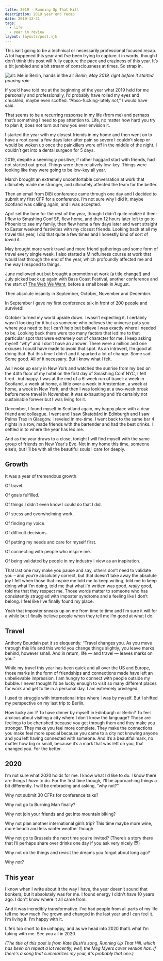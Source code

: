 ```yaml
---
title: 2019 - Running Up That Hill
description: 2019 year end recap
date: 2019-12-31
tags:
  - life
  - year in review
layout: layouts/post.njk
---
```


This isn’t going to be a technical or necessarily professional focused recap. A lot happened this year and I’ve been trying to capture it in words, though I don’t think this post will fully capture the pace and craziness of this year. It’s a bit jumbled and a bit stream of consciousness at times. So strap in. 

![alt: Me in Berlin, hands in the air](../../img/post-7/berlin.jpg)
*Berlin, May 2019, right before it started pouring rain*

If you’d have told me at the beginning of the year what 2019 held for me personally and professionally, I’d probably have rolled my eyes and chuckled, maybe even scoffed.  “Abso-fucking-lutely _not_,” I would have said.  

That seems to be a recurring response in my life (from me) and perhaps that’s something I need to pay attention to. Life, no matter how hard you try to plan it, does not turn out how you ever envision it. 

I started the year with my closest friends in my home and then went on to have a root canal a few days later after pain so severe I couldn’t sleep or would be woken up once the painkillers wore off in the middle of the night. I couldn’t get into a dental surgeon for 5 days.  

2019, despite a seemingly positive, if rather haggard start with friends, had not started out great. Things were then relatively low-key. Things were looking like they were going to be low-key all year.  

March brought an extremely uncomfortable conversation at work that ultimately made me stronger, and ultimately affected the team for the better.

Then an email from DiBi conference came through one day and I decided to submit my first CFP for a conference. I’m not sure why I did it, maybe Scotland was calling again, and I was accepted.  

April set the tone for the rest of the year, though I didn’t quite realize it then: I flew to Smashing Conf SF, flew home, and then 12 hours later left to go to Phoenix to see my family, then flew home a few days later and went straight to Easter weekend festivities with my closest friends. Looking back at all my travel this year, I did that quite a few times and I honestly kind of sort of _loved_ it.  

May brought more work travel and more friend gatherings and some form of travel every single week. I also started a Mindfulness course at work that would last through the end of the year, which profoundly affected me and the way I respond to things.   

June mellowed out but brought a promotion at work (a title change!) and July picked back up again with Bass Coast Festival, another conference and the start of [The Web We Want](https://webwewant.fyi), before a small break in August. 

Then absolute insanity in September, October, November and December.  

In September I gave my first conference talk in front of 200 people and survived!  

October turned my world upside down. I wasn’t expecting it. I certainly wasn’t looking for it but as someone who believes the universe puts you where you need to be; I can’t help but believe I was exactly where I needed to be. Looking back there were too many factors that led me to that particular spot that were extremely out of character for me. I keep asking myself “why” and I don’t have an answer. There were a million and one excuses I could have made to avoid that spot. As an introvert, I’m good at doing that. But this time I didn’t and it sparked a lot of change. Some sad. Some good. All of it necessary. But I know what I felt. 

As I woke up early in New York and watched the sunrise from my bed on the 44th floor of my hotel on the first day of Smashing Conf NYC, I felt tired...but happy. I was at the end of a 6-week run of travel: a week in Scotland, a week at home, a little over a week in Amsterdam, a week at home, a week in New York, and then I was looking at a two-week break before more travel in November. It was exhausting and it’s certainly not sustainable forever but I was living for it. 

December, I found myself in Scotland again, my happy place with a dear friend and colleague. I went and I saw Skatebård in Edinburgh and I saw Palms Trax in Glasgow. I reveled in me-time. I went back to the same bar 4 nights in a row, made friends with the bartender and had the best drinks. I settled in to where the year has led me.  

And as the year draws to a close, tonight I will find myself with the same group of friends on New Year's Eve. Not in my home this time, someone else’s, but I’ll be with all the beautiful souls I care for deeply.  

## Growth 

It was a year of tremendous growth. 

Of travel.  

Of goals fulfilled.  

Of things I didn’t even know I could do that I did.  

Of stress and overwhelming work.  

Of finding my voice.  

Of difficult decisions. 

Of putting my needs and care for myself first.  

Of connecting with people who inspire me. 

Of being validated by people in my industry I view as an inspiration.  

That last one may make you pause and say, others don’t need to validate you – and you’re absolutely correct, but that doesn’t take away the absolute joy I felt when those that inspire me told me to keep writing, told me to keep doing what I'm doing, told me that what I'd written was good, _really_ good, told me that they respect me. Those words matter to someone who has consistently struggled with imposter syndrome and a feeling like I don’t belong. I feel like I’ve finally found my place.  

Yeah that imposter sneaks up on me from time to time and I’m sure it will for a while but I finally believe people when they tell me I’m good at what I do. 

 

## Travel 

Anthony Bourdain put it so eloquently: “Travel changes you. As you move through this life and this world you change things slightly, you leave marks behind, however small. And in return, life — and travel — leaves marks on you.” 

While my travel this year has been quick and all over the US and Europe, those marks in the form of friendships and connections made have left an unbelievable impression. I am hungry to connect with people outside my bubble. I never thought I’d be lucky enough to visit so many different places for work and get to tie in a personal day. I am extremely privileged.  

I used to struggle with international trips where I was by myself. But I shifted my perspective on my last trip to Berlin.  

How lucky am I? To have dinner by myself in Edinburgh or Berlin? To feel anxious about visiting a city where I don’t know the language? Those are feelings to be cherished because you get through them and they make you stronger. They make you feel more complete. They make the connections you make feel more special because you came to a city not knowing anyone and you left having connected with someone. And it’s a beautiful mark, no matter how big or small, because it’s a mark that was left on you, that changed you. For the better. 

 

## 2020 

I’m not sure what 2020 holds for me. I know what I’d like to do. I know there are things I _have_ to do. For the first time though, I'll be approaching things a bit differently. I will be embracing and asking, “why not?” 

Why not submit 30 CFPs for conference talks? 

Why not go to Burning Man finally? 

Why not join your friends and get into mountain biking? 

Why not plan another international girl’s trip? This time maybe more wine, more beach and less winter weather though.  

Why not go to Brussels the next time you’re invited? (There’s a story there that I’ll perhaps share over drinks one day if you ask very nicely 😇) 

Why not do the things and revisit the dreams you forgot about long ago? 

Why _not_? 

## This year

I know when I write about it the way I have, the year doesn’t sound that bonkers, but it absolutely was for me. I found energy I didn't have 10 years ago. I don't know where it all came from. 

And it was incredibly transformative. I’ve had people from all parts of my life tell me how much I’ve grown and changed in the last year and I can feel it. I’m living it.  I'm happy with it.

Life’s too short to be unhappy, and as we head into 2020 that’s what I’m taking with me.  See you all in 2020. 

_(The title of this post is from Kate Bush’s song, Running Up That Hill, which has been on repeat a lot recently, well, the Meg Myers cover version has. If there's a song that summarizes my year, it's probably that one.)_